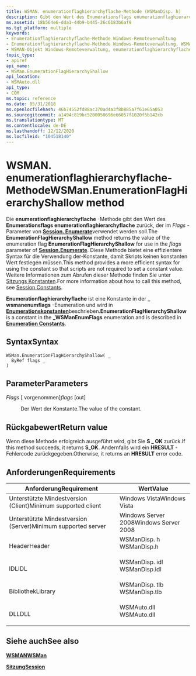```yaml
---
title: WSMAN. enumerationflaghierarchyflache-Methode (WSManDisp. h)
description: Gibt den Wert des Enumerationsflags enumerationflaghierarchyflache zurück, der im flags-Parameter von Session. Enumerate verwendet werden soll.
ms.assetid: 18b564e6-dda1-44b9-b445-26c6183b6af9
ms.tgt_platform: multiple
keywords:
- Enumerationflaghierarchyflache-Methode Windows-Remoteverwaltung
- Enumerationflaghierarchyflache-Methode Windows-Remoteverwaltung, WSMAN-Objekt
- WSMAN-Objekt Windows-Remoteverwaltung, enumerationflaghierarchyflache-Methode
topic_type:
- apiref
api_name:
- WSMan.EnumerationFlagHierarchyShallow
api_location:
- WSMAuto.dll
api_type:
- COM
ms.topic: reference
ms.date: 05/31/2018
ms.openlocfilehash: 46b74552fd88ac370ad4a3f8b885a7f61e65a053
ms.sourcegitcommit: a1494c819bc5200050696e66057f1020f5b142cb
ms.translationtype: MT
ms.contentlocale: de-DE
ms.lasthandoff: 12/12/2020
ms.locfileid: "104518140"
---
```

# <a name="wsmanenumerationflaghierarchyshallow-method"></a><span data-ttu-id="f840a-106">WSMAN. enumerationflaghierarchyflache-Methode</span><span class="sxs-lookup"><span data-stu-id="f840a-106">WSMan.EnumerationFlagHierarchyShallow method</span></span>

<span data-ttu-id="f840a-107">Die **enumerationflaghierarchyflache** -Methode gibt den Wert des **Enumerationsflags enumerationflaghierarchyflache** zurück, der im *Flags* -Parameter von [**Session. Enumerate**](session-enumerate.md)verwendet werden soll.</span><span class="sxs-lookup"><span data-stu-id="f840a-107">The **EnumerationFlagHierarchyShallow** method returns the value of the enumeration flag **EnumerationFlagHierarchyShallow** for use in the *flags* parameter of [**Session.Enumerate**](session-enumerate.md).</span></span> <span data-ttu-id="f840a-108">Diese Methode bietet eine effizientere Syntax für die Verwendung der-Konstante, damit Skripts keinen konstanten Wert festlegen müssen.</span><span class="sxs-lookup"><span data-stu-id="f840a-108">This method provides a more efficient syntax for using the constant so that scripts are not required to set a constant value.</span></span> <span data-ttu-id="f840a-109">Weitere Informationen zum Abrufen dieser Methode finden Sie unter [Sitzungs Konstanten](session-constants.md).</span><span class="sxs-lookup"><span data-stu-id="f840a-109">For more information about how to call this method, see [Session Constants](session-constants.md).</span></span>

<span data-ttu-id="f840a-110">**Enumerationflaghierarchyflache** ist eine Konstante in der **\_ wsmanenumflags** -Enumeration und wird in [**Enumerationskonstanten**](enumeration-constants.md)beschrieben.</span><span class="sxs-lookup"><span data-stu-id="f840a-110">**EnumerationFlagHierarchyShallow** is a constant in the **\_WSManEnumFlags** enumeration and is described in [**Enumeration Constants**](enumeration-constants.md).</span></span>

## <a name="syntax"></a><span data-ttu-id="f840a-111">Syntax</span><span class="sxs-lookup"><span data-stu-id="f840a-111">Syntax</span></span>


```VB
WSMan.EnumerationFlagHierarchyShallow( _
  ByRef flags _
)
```



## <a name="parameters"></a><span data-ttu-id="f840a-112">Parameter</span><span class="sxs-lookup"><span data-stu-id="f840a-112">Parameters</span></span>

<dl> <dt>

<span data-ttu-id="f840a-113">*Flags* \[ vorgenommen\]</span><span class="sxs-lookup"><span data-stu-id="f840a-113">*flags* \[out\]</span></span>
</dt> <dd>

<span data-ttu-id="f840a-114">Der Wert der Konstante.</span><span class="sxs-lookup"><span data-stu-id="f840a-114">The value of the constant.</span></span>

</dd> </dl>

## <a name="return-value"></a><span data-ttu-id="f840a-115">Rückgabewert</span><span class="sxs-lookup"><span data-stu-id="f840a-115">Return value</span></span>

<span data-ttu-id="f840a-116">Wenn diese Methode erfolgreich ausgeführt wird, gibt Sie **S \_ OK** zurück.</span><span class="sxs-lookup"><span data-stu-id="f840a-116">If this method succeeds, it returns **S\_OK**.</span></span> <span data-ttu-id="f840a-117">Andernfalls wird ein **HRESULT** -Fehlercode zurückgegeben.</span><span class="sxs-lookup"><span data-stu-id="f840a-117">Otherwise, it returns an **HRESULT** error code.</span></span>

## <a name="requirements"></a><span data-ttu-id="f840a-118">Anforderungen</span><span class="sxs-lookup"><span data-stu-id="f840a-118">Requirements</span></span>



| <span data-ttu-id="f840a-119">Anforderung</span><span class="sxs-lookup"><span data-stu-id="f840a-119">Requirement</span></span> | <span data-ttu-id="f840a-120">Wert</span><span class="sxs-lookup"><span data-stu-id="f840a-120">Value</span></span> |
|-------------------------------------|------------------------------------------------------------------------------------------|
| <span data-ttu-id="f840a-121">Unterstützte Mindestversion (Client)</span><span class="sxs-lookup"><span data-stu-id="f840a-121">Minimum supported client</span></span><br/> | <span data-ttu-id="f840a-122">Windows Vista</span><span class="sxs-lookup"><span data-stu-id="f840a-122">Windows Vista</span></span><br/>                                                                 |
| <span data-ttu-id="f840a-123">Unterstützte Mindestversion (Server)</span><span class="sxs-lookup"><span data-stu-id="f840a-123">Minimum supported server</span></span><br/> | <span data-ttu-id="f840a-124">Windows Server 2008</span><span class="sxs-lookup"><span data-stu-id="f840a-124">Windows Server 2008</span></span><br/>                                                           |
| <span data-ttu-id="f840a-125">Header</span><span class="sxs-lookup"><span data-stu-id="f840a-125">Header</span></span><br/>                   | <dl> <span data-ttu-id="f840a-126"><dt>WSManDisp. h</dt></span><span class="sxs-lookup"><span data-stu-id="f840a-126"><dt>WSManDisp.h</dt></span></span> </dl>   |
| <span data-ttu-id="f840a-127">IDL</span><span class="sxs-lookup"><span data-stu-id="f840a-127">IDL</span></span><br/>                      | <dl> <span data-ttu-id="f840a-128"><dt>WSManDisp. idl</dt></span><span class="sxs-lookup"><span data-stu-id="f840a-128"><dt>WSManDisp.idl</dt></span></span> </dl> |
| <span data-ttu-id="f840a-129">Bibliothek</span><span class="sxs-lookup"><span data-stu-id="f840a-129">Library</span></span><br/>                  | <dl> <span data-ttu-id="f840a-130"><dt>WSManDisp. tlb</dt></span><span class="sxs-lookup"><span data-stu-id="f840a-130"><dt>WSManDisp.tlb</dt></span></span> </dl> |
| <span data-ttu-id="f840a-131">DLL</span><span class="sxs-lookup"><span data-stu-id="f840a-131">DLL</span></span><br/>                      | <dl> <span data-ttu-id="f840a-132"><dt>WSMAuto.dll</dt></span><span class="sxs-lookup"><span data-stu-id="f840a-132"><dt>WSMAuto.dll</dt></span></span> </dl>   |



## <a name="see-also"></a><span data-ttu-id="f840a-133">Siehe auch</span><span class="sxs-lookup"><span data-stu-id="f840a-133">See also</span></span>

<dl> <dt>

[<span data-ttu-id="f840a-134">**WSMAN**</span><span class="sxs-lookup"><span data-stu-id="f840a-134">**WSMan**</span></span>](wsman.md)
</dt> <dt>

[<span data-ttu-id="f840a-135">**Sitzung**</span><span class="sxs-lookup"><span data-stu-id="f840a-135">**Session**</span></span>](session.md)
</dt> </dl>

 

 





